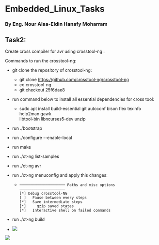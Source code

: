 # Embedded_Linux_Tasks



### By Eng. Nour Alaa-Eldin Hanafy Moharram

## Task2: 

Create cross compiler for avr using crosstool-ng :

Commands to run the crosstool-ng:

* git clone the repository of crosstool-ng:
  * git clone https://github.com/crosstool-ng/crosstool-ng
  * cd crosstool-ng
  * git checkout 25f6dae8
* run command below to install all essential dependencies for cross tool: 
  * sudo apt install build-essential git autoconf bison flex texinfo help2man gawk \
    libtool-bin libncurses5-dev unzip
* run ./bootstrap
* run ./configure --enable-local
* run make
* run ./ct-ng list-samples
* run ./ct-ng avr
* run ./ct-ng menuconfig and apply this changes:
  * ```
    ───────────────────── Paths and misc options ─────────────────────
    [*] Debug crosstool-NG
    [ ]   Pause between every steps
    [*]   Save intermediate steps
    [*]     gzip saved states
    [*]   Interactive shell on failed commands
    ```

* run ./ct-ng build

* ![](/home/nourmoharram/GIT_REPO/Embedded_Linux/README.assets/avr-gcc-cross-compiler.png)

![](/home/nourmoharram/GIT_REPO/Embedded_Linux/README.assets/x-tools.png)
